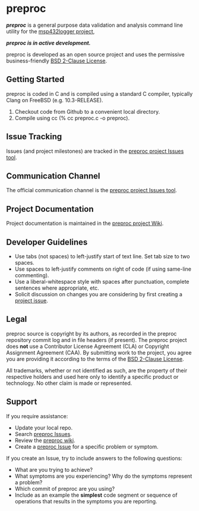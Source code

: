 preproc
============
***preproc*** is a general purpose data validation and analysis command line utility for the [msp432logger project](http://sourceforge.net/p/msp432logger),

***preproc is in active development.***

preproc is developed as an open source project and uses the permissive business-friendly [BSD 2-Clause License](http://opensource.org/licenses/BSD-2-Clause).

Getting Started
---------------
preproc is coded in C and is compiled using a standard C compiler, typically Clang on FreeBSD (e.g. 10.3-RELEASE).

1. Checkout code from Github to a convenient local directory.
2. Compile using cc (% cc preproc.c -o preproc).

Issue Tracking
--------------
Issues (and project milestones) are tracked in the [preproc project Issues tool](https://github.com/dalers/preproc/issues).

Communication Channel
----------------------
The official communication channel is the [preproc project Issues tool](https://github.com/dalers/preproc/issues).

Project Documentation
----------------------
Project documentation is maintained in the [preproc project Wiki](https://github.com/dalers/preproc/wiki).

Developer Guidelines
--------------------

* Use tabs (not spaces) to left-justify start of text line. Set tab size to two spaces.
* Use spaces to left-justify comments on right of code (if using same-line commenting).
* Use a liberal-whitespace style with spaces after punctuation, complete sentences where appropriate, etc.
* Solicit discussion on changes you are considering by first creating a [project issue](https://github.com/dalers/preproc/issues). 

Legal
-----
preproc source is copyright by its authors, as recorded in the preproc repository commit log and in file headers (if present). The preproc project does **not** use a Contributor License Agreement (CLA) or Copyright Assignment Agreement (CAA). By submitting work to the project, you agree you are providing it according to the terms of the [BSD 2-Clause License](http://opensource.org/licenses/BSD-2-Clause).

All trademarks, whether or not identified as such, are the property of their respective holders and used here only to identify a specific product or technology. No other claim is made or represented.

Support
-------
If you require assistance:

* Update your local repo.
* Search [preproc Issues](https://github.com/dalers/preproc/issues).
* Review the [preproc wiki](https://github.com/dalers/preproc/wiki).
* Create a [preproc Issue](https://github.com/dalers/preproc/issues) for a specific problem or symptom.

If you create an Issue, try to include answers to the following questions:

* What are you trying to achieve?
* What symptoms are you experiencing? Why do the symptoms represent a problem?
* Which commit of preproc are you using?
* Include as an example the **simplest** code segment or sequence of operations that results in the symptoms you are reporting.
